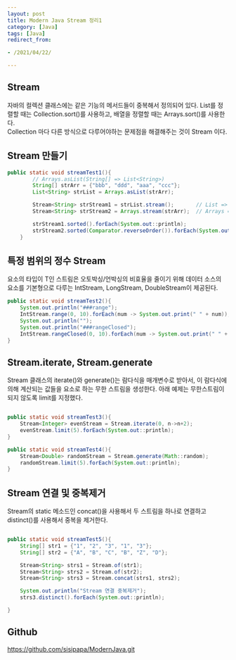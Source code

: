 ```yaml
---
layout: post 
title: Modern Java Stream 정리1
category: [Java]
tags: [Java]
redirect_from:

- /2021/04/22/

---
```


## Stream  
자바의 컬렉션 클래스에는 같은 기능의 메서드들이 중복해서 정의되어 있다. List를 정렬할 때는 Collection.sort()를 사용하고, 배열을 정렬할 때는 Arrays.sort()를 사용한다.    
Collection 마다 다른 방식으로 다루어야하는 문제점을 해결해주는 것이 Stream 이다.  

## Stream 만들기  
```java  
public static void streamTest1(){
        // Arrays.asList(String[] => List<String>)
        String[] strArr = {"bbb", "ddd", "aaa", "ccc"};
        List<String> strList = Arrays.asList(strArr);

        Stream<String> strStream1 = strList.stream();       // List => Stream
        Stream<String> strStream2 = Arrays.stream(strArr);  // Arrays => Stream

        strStream1.sorted().forEach(System.out::println);
        strStream2.sorted(Comparator.reverseOrder()).forEach(System.out::println);
    }
```

## 특정 범위의 정수 Stream  
요소의 타입이 T인 스트림은 오토박싱/언박싱의 비효율을 줄이기 위해 데이터 소스의 요소를 기본형으로 다루는 IntStream, LongStream, DoubleStream이 제공된다.
```java  
public static void streamTest2(){
    System.out.println("###range");
    IntStream.range(0, 10).forEach(num -> System.out.print(" " + num));
    System.out.println("");
    System.out.println("###rangeClosed");
    IntStream.rangeClosed(0, 10).forEach(num -> System.out.print(" " + num));
}
```

## Stream.iterate, Stream.generate  
Stream 클래스의 iterate()와 generate()는 람다식을 매개변수로 받아서, 이 람다식에 의해 계산되는 값들을 요소로 하는 무한 스트림을 생성한다. 아래 예제는 무한스트림이 되지 않도록 limit를 지정했다.  
```java  

public static void streamTest3(){
    Stream<Integer> evenStream = Stream.iterate(0, n->n+2);
    evenStream.limit(5).forEach(System.out::println);
}

public static void streamTest4(){
    Stream<Double> randomStream = Stream.generate(Math::random);
    randomStream.limit(5).forEach(System.out::println);
}
```

## Stream 연결 및 중복제거  
Stream의 static 메소드인 concat()을 사용해서 두 스트림을 하나로 연결하고 distinct()를 사용해서 중복을 제거한다.  
```java

public static void streamTest5(){
    String[] str1 = {"1", "2", "3", "1", "3"};
    String[] str2 = {"A", "B", "C", "B", "Z", "D"};

    Stream<String> strs1 = Stream.of(str1);
    Stream<String> strs2 = Stream.of(str2);
    Stream<String> strs3 = Stream.concat(strs1, strs2);   

    System.out.println("Stream 연결 중복제거");
    strs3.distinct().forEach(System.out::println);

}
```

## Github
<https://github.com/sisipapa/ModernJava.git>